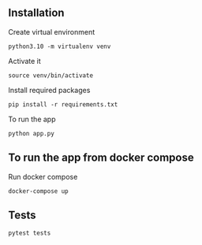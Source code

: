 ## Installation

Create virtual environment

`python3.10 -m virtualenv venv`

Activate it

`source venv/bin/activate`

Install required packages

`pip install -r requirements.txt`


To run the app 

`python app.py`

## To run the app from docker compose

Run docker compose

```
docker-compose up
```

## Tests

`pytest tests`
